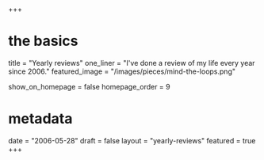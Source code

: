 +++
# the basics
title = "Yearly reviews"
one_liner = "I've done a review of my life every year since 2006."
featured_image = "/images/pieces/mind-the-loops.png"

show_on_homepage = false
homepage_order = 9

# metadata
date = "2006-05-28"
draft = false
layout = "yearly-reviews"
featured = true
+++

